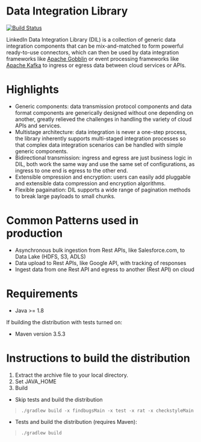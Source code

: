 # Data Integration Library 
[![Build Status](https://github.com/linkedin/data-integration-library/actions/workflows/build_and_test.yaml/badge.svg?branch=master)](https://github.com/linkedin/data-integration-library/actions?query=workflow%3A%22Build+and+Run+Tests%22+branch%3Amaster+event%3Apush)

LinkedIn Data Integration Library (DIL) is a collection of generic data integration components that can be mix-and-matched to form powerful ready-to-use connectors, which can then be used by data integration frameworks like [Apache Gobblin](https://gobblin.apache.org) or event processing frameworks like [Apache Kafka](https://kafka.apache.org/) to ingress or egress data between cloud services or APIs.    

# Highlights
- Generic components: data transmission protocol components and data format components are generically designed without one depending on another, greatly relieved the challenges in handling the variety of cloud APIs and services. 
- Multistage architecture: data integration is never a one-step process, the library inherently supports multi-staged integration processes so that complex data integration scenarios can be handled with simple generic components. 
- Bidirectional transmission: ingress and egress are just business logic in DIL, both work the same way and use the same set of configurations, as ingress to one end is egress to the other end.
- Extensible ompression and encryption: users can easily add pluggable and extensible data compression and encryption algorithms.
- Flexible pagaination: DIL supports a wide range of pagination methods to break large payloads to small chunks.

# Common Patterns used in production
- Asynchronous bulk ingestion from Rest APIs, like Salesforce.com, to Data Lake (HDFS, S3, ADLS)
- Data upload to Rest APIs, like Google API, with tracking of responses
- Ingest data from one Rest API and egress to another (Rest API) on cloud

# Requirements
* Java >= 1.8

If building the distribution with tests turned on:
* Maven version 3.5.3 

# Instructions to build the distribution
1. Extract the archive file to your local directory.
2. Set JAVA_HOME
3. Build
* Skip tests and build the distribution
> `./gradlew build -x findbugsMain -x test -x rat -x checkstyleMain` 

* Tests and build the distribution (requires Maven): 
> `./gradlew build` 
